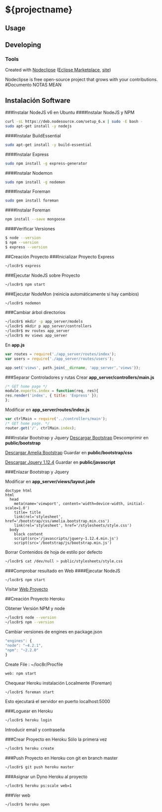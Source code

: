 

# ${projectname}



## Usage



## Developing



### Tools

Created with [Nodeclipse](https://github.com/Nodeclipse/nodeclipse-1)
 ([Eclipse Marketplace](http://marketplace.eclipse.org/content/nodeclipse), [site](http://www.nodeclipse.org))   

Nodeclipse is free open-source project that grows with your contributions.
#Documento NOTAS MEAN
## Instalación Software
###Instalar NodeJS v6 en Ubuntu
####Instalar NodeJS y NPM
```bash
curl -sL https://deb.nodesource.com/setup_6.x | sudo -E bash -
sudo apt-get install -y nodejs
```
####Instalar BuildEssential
```bash
sudo apt-get install -y build-essential
```
####Instalar Express
```bash
sudo npm install -g express-generator
```
####Instalar Nodemon
```bash
sudo npm install -g nodemon
```

####Instalar Foreman
```bash
sudo gem install foreman
```

####Instalar Foreman
```bash
npm install --save mongoose
```

####Verificar Versiones
```bash
$ node --version
$ npm --version
$ express --version
```

##Creación Proyecto
###Inicializar Proyecto Express
```bash
~/loc8r$ express
```
###Ejecutar NodeJS sobre Proyecto 
```bash
~/loc8r$ npm start
```
###Ejecutar NodeMon (reinicia automáticamente si hay cambios)
```bash
~/loc8r$ nodemon
```

###Cambiar árbol directorios
```bash
~/loc8r$ mkdir -p app_server/models 
~/loc8r$ mkdir p app_server/controllers
~/loc8r$ mv routes app_server
~/loc8r$ mv views app_server
```

En **app.js**
```javascript
var routes = require('./app_server/routes/index');
var users = require('./app_server/routes/users');
```

```javascript
app.set('views', path.join(__dirname, 'app_server','views'));
```


###Separar Controladores y rutas
Crear **app_server/controllers/main.js**
```javascript
/* GET home page */
module.exports.index = function(req, res){
res.render('index', { title: 'Express' });
};
```

Modificar en  **app_server/routes/index.js**
```javascript
var ctrlMain = require('../controllers/main');
/* GET home page. */
router.get('/', ctrlMain.index);
```

###Instalar Bootstrap y Jquery
[Descargar Bootstrap](http://getbootstrap.com)
Descomprimir en **public/bootstrap**

[Descargar Amelia Bootstrap](https://github.com/simonholmes/amelia/blob/master/amelia.bootstrap.min.css)
Guardar en **public/bootstrap/css**

[Descargar Jquery 1.12.4](https://code.jquery.com/jquery-1.12.4.min.js)
Guardar en **public/javascript**

###Enlazar Bootstrap y Jquery

Modificar en  **app_server/views/layout.jade**
```jade
doctype html
html
  head
    meta(name='viewport', content='width=device-width, initial-scale=1.0')
    title= title
    link(rel='stylesheet', href='/bootstrap/css/amelia.bootstrap.min.css')
    link(rel='stylesheet', href='/stylesheets/style.css')
  body
    block content
    script(src='/javascripts/jquery-1.12.4.min.js')
    script(src='/bootstrap/js/bootstrap.min.js')
```

Borrar Contenidos de hoja de estilo por defecto
```bash
~/loc8r$ cat /dev/null > public/stylesheets/style.css
```

###Comprobar resultado en Web
####Ejecutar NodeJS 
```bash
~/loc8r$ npm start
```
Visitar [Web Proyecto](http://localhost:3000)


##Creación Proyecto Heroku

Obtener Versión NPM y node
```bash
~/loc8r$ node --version
~/loc8r$ npm --version
```

Cambiar versiones de engines en package.json
```javascript
"engines": {
"node": "~4.2.1",
"npm": "~2.2.0"
}
```

Create File : ~/loc8r/Procfile
```bash
web: npm start
```

Chequear Heroku instalación Localmente (Foreman)
```bash
~/loc8r$ foreman start
```
Esto ejecutará el servidor en puerto localhost:5000

###Loguear en Heroku
```bash
~/loc8r$ heroku login
```
Introducir email y contraseña

###Crear Proyecto en Heroku
Sólo la primera vez
```bash
~/loc8r$ heroku create
```

###Push Proyecto en Heroku
con git en branch master
```bash
~/loc8r$ git push heroku master
```

###Asignar un Dyno Heroku al proyecto
```bash
~/loc8r$ heroku ps:scale web=1
```

###Ver web
```bash
~/loc8r$ heroku open
```


